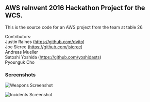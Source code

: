 ## AWS reInvent 2016 Hackathon Project for the WCS.

This is the source code for an AWS project from the team at table 26.

Contributors:  
Justin Raines (https://github.com/dvito)  
Joe Sicree (https://github.com/jsicree)  
Andreas Mueller  
Satoshi Yoshida  (https://github.com/yoshidasts)  
Pyounguk Cho  

### Screenshots
![Weapons Screenshot](https://github.com/jsicree/aws-reinvent-hackathon/blob/master/screenshot_weapons.png)

![Incidents Screenshot](https://github.com/jsicree/aws-reinvent-hackathon/blob/master/screenshot_incidents.png)
